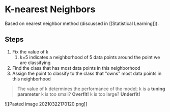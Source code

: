 # K-nearest Neighbors

Based on nearest neighbor method (discussed in [[Statistical Learning]]).

## Steps
1. Fix the value of k
	1. k=5 indicates a neighborhood of 5 data points around the point we are classifying
2. Find the class that has most data points in this neighborhood
3. Assign the point to classify to the class that "owns" most data points in this neighborhood

> The value of k determines the performance of the model; k is a **tuning parameter**
> k is too small? **Overfit!**
> k is too large? **Underfit!**

![[Pasted image 20210322170120.png]]




